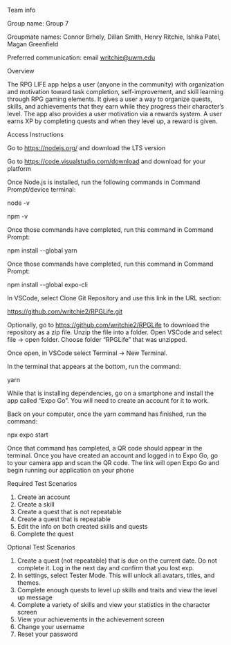 Team info

Group name: Group 7

Groupmate names: Connor Brhely, Dillan Smith, Henry Ritchie, Ishika Patel, Magan Greenfield

Preferred communication: email writchie@uwm.edu

Overview

The RPG LIFE app helps a user (anyone in the community) with organization and motivation toward task completion, self-improvement, and skill learning through RPG gaming elements.  It gives a user a way to organize quests, skills, and achievements that they earn while they progress their character’s level.  The app also provides a user motivation via a rewards system.  A user earns XP by completing quests and when they level up, a reward is given.

Access Instructions

Go to https://nodejs.org/ and download the LTS version

Go to https://code.visualstudio.com/download and download for your platform

Once Node.js is installed, run the following commands in Command Prompt/device terminal:

node -v

npm -v

Once those commands have completed, run this command in Command Prompt:

npm install --global yarn

Once those commands have completed, run this command in Command Prompt:

npm install --global expo-cli


In VSCode, select Clone Git Repository and use this link in the URL section:

https://github.com/writchie2/RPGLife.git

Optionally, go to https://github.com/writchie2/RPGLife to download the repository as a zip file. Unzip the file into a folder. Open VSCode and select file -> open folder. Choose folder “RPGLife” that was unzipped. 

Once open, in VSCode select Terminal -> New Terminal.

In the terminal that appears at the bottom, run the command:

yarn

While that is installing dependencies, go on a smartphone and install the app called “Expo Go”. You will need to create an account for it to work.

Back on your computer, once the yarn command has finished, run the command:

npx expo start

Once that command has completed, a QR code should appear in the terminal. Once you have created an account and logged in to Expo Go, go to your camera app and scan the QR code. The link will open Expo Go and begin running our application on your phone

Required Test Scenarios
1.	Create an account
2.	Create a skill
3.	Create a quest that is not repeatable
4.	Create a quest that is repeatable
5.	Edit the info on both created skills and quests
6.	Complete the quest 

Optional Test Scenarios
1.	Create a quest (not repeatable) that is due on the current date. Do not complete it. Log in the next day and confirm that you lost exp. 
2.	In settings, select Tester Mode. This will unlock all avatars, titles, and themes. 
3.	Complete enough quests to level up skills and traits and view the level up message
4.	Complete a variety of skills and view your statistics in the character screen 
5.	View your achievements in the achievement screen 
6.	Change your username
7.	Reset your password


